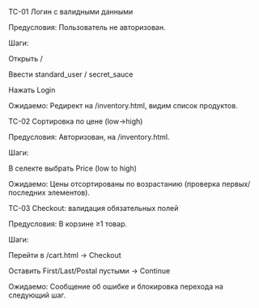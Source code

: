 TC-01 Логин с валидными данными

Предусловия: Пользователь не авторизован.

Шаги:

Открыть /

Ввести standard_user / secret_sauce

Нажать Login

Ожидаемо: Редирект на /inventory.html, видим список продуктов.

TC-02 Сортировка по цене (low→high)

Предусловия: Авторизован, на /inventory.html.

Шаги:

В селекте выбрать Price (low to high)

Ожидаемо: Цены отсортированы по возрастанию (проверка первых/последних элементов).

TC-03 Checkout: валидация обязательных полей

Предусловия: В корзине ≥1 товар.

Шаги:

Перейти в /cart.html → Checkout

Оставить First/Last/Postal пустыми → Continue

Ожидаемо: Сообщение об ошибке и блокировка перехода на следующий шаг.